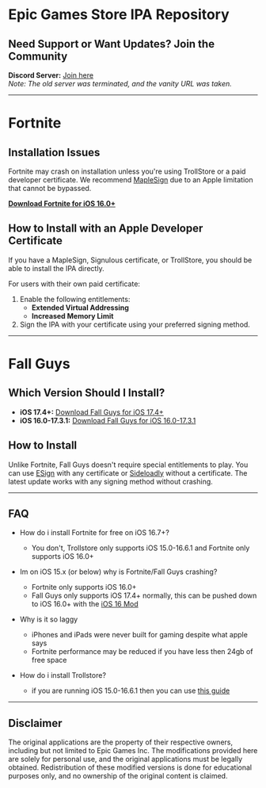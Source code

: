 # Epic Games Store IPA Repository

## Need Support or Want Updates? Join the Community
**Discord Server:** [Join here](https://discord.gg/ukJfR9kX8n)  
*Note: The old server was terminated, and the vanity URL was taken.*

---

# Fortnite

## Installation Issues
Fortnite may crash on installation unless you're using TrollStore or a paid developer certificate. We recommend [MapleSign](https://maplesign.ca/) due to an Apple limitation that cannot be bypassed.

**[Download Fortnite for iOS 16.0+](https://github.com/atellies/EpicGamesStoreIPA/releases/download/latest/Fortnite.ipa)**

## How to Install with an Apple Developer Certificate
If you have a MapleSign, Signulous certificate, or TrollStore, you should be able to install the IPA directly.

For users with their own paid certificate:
1. Enable the following entitlements:
   - **Extended Virtual Addressing**
   - **Increased Memory Limit**
2. Sign the IPA with your certificate using your preferred signing method.

---

# Fall Guys

## Which Version Should I Install?

- **iOS 17.4+:** [Download Fall Guys for iOS 17.4+](https://github.com/atellies/EpicGamesStoreIPA/releases/download/latest/FallGuys.ipa)
- **iOS 16.0-17.3.1:** [Download Fall Guys for iOS 16.0-17.3.1](https://github.com/atellies/EpicGamesStoreIPA/releases/download/latest/FallGuys16.ipa)

## How to Install
Unlike Fortnite, Fall Guys doesn't require special entitlements to play. You can use [ESign](https://esign.yyyue.xyz/) with any certificate or [Sideloadly](https://sideloadly.io/) without a certificate. The latest update works with any signing method without crashing.

---

## FAQ

- How do i install Fortnite for free on iOS 16.7+?
  - You don't, Trollstore only supports iOS 15.0-16.6.1 and Fortnite only supports iOS 16.0+

- Im on iOS 15.x (or below) why is Fortnite/Fall Guys crashing?
  - Fortnite only supports iOS 16.0+
  - Fall Guys only supports iOS 17.4+ normally, this can be pushed down to iOS 16.0+ with the [iOS 16 Mod](https://github.com/atellies/EpicGamesStoreIPA/releases/download/latest/FallGuys16.ipa)

- Why is it so laggy
  - iPhones and iPads were never built for gaming despite what apple says
  - Fortnite performance may be reduced if you have less then 24gb of free space

- How do i install Trollstore?
  - if you are running iOS 15.0-16.6.1 then you can use [this guide](https://ios.cfw.guide/installing-trollstore)

---

## Disclaimer
The original applications are the property of their respective owners, including but not limited to Epic Games Inc. The modifications provided here are solely for personal use, and the original applications must be legally obtained. Redistribution of these modified versions is done for educational purposes only, and no ownership of the original content is claimed.
